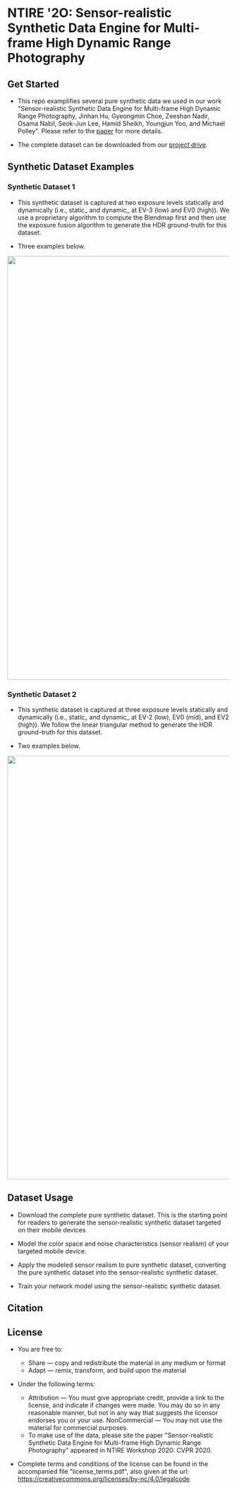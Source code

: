 # NTIRE '2O: Sensor-realistic Synthetic Data Engine for Multi-frame High Dynamic Range Photography

## Get Started
- This repo examplifies several pure synthetic data we used in our work "Sensor-realistic Synthetic Data Engine for Multi-frame High Dynamic Range Photography, Jinhan Hu, Gyeongmin Choe, Zeeshan Nadir, Osama Nabil, Seok-Jun Lee, Hamid Sheikh, Youngjun Yoo, and Michael Polley". Please refer to the [paper]() for more details.

- The complete dataset can be downloaded from our [project drive](https://drive.google.com/drive/folders/1Sr2Jth4DT8K7dwviGsMhfDuc1d53XX0Z).

## Synthetic Dataset Examples
### Synthetic Dataset 1
- This synthetic dataset is captured at two exposure levels statically and dynamically (i.e., static_ and dynamic_ at EV-3 (low) and EV0 (high)). We use a proprietary algorithm to compute the Blendmap first and then use the exposure fusion algorithm to generate the HDR ground-truth for this dataset.

- Three examples below.

<img src="./Synthetic_Dataset_1_Sample/dataset_1_example.png" width="960">

### Synthetic Dataset 2
- This synthetic dataset is captured at three exposure levels statically and dynamically (i.e., static_ and dynamic_ at EV-2 (low), EV0 (mid), and EV2 (high)). We follow the linear triangular method to generate the HDR ground-truth for this dataset.

- Two examples below.

<img src="./Synthetic_Dataset_2_Sample/dataset_2_example.png" width="960">

## Dataset Usage

- Download the complete pure synthetic dataset. This is the starting point for readers to generate the sensor-realistic synthetic dataset targeted on their mobile devices

- Model the color space and noise characteristics (sensor realism) of your targeted mobile device.

- Apply the modeled sensor realism to pure synthetic dataset, converting the pure synthetic dataset into the sensor-realistic synthetic dataset.

- Train your network model using the sensor-realistic synthetic dataset.

## Citation

## License

- You are free to:
  - Share — copy and redistribute the material in any medium or format
  - Adapt — remix, transform, and build upon the material

- Under the following terms:
  - Attribution — You must give appropriate credit, provide a link to the license, and indicate if changes were made. You may do so in any reasonable manner, but not in any way that suggests the licensor endorses you or your use.  NonCommercial — You may not use the material for commercial purposes.
  - To make use of the data, please site the paper "Sensor-realistic Synthetic Data Engine for Multi-frame High Dynamic Range Photography" appeared in NTIRE Workshop 2020: CVPR 2020.

- Complete terms and conditions of the license can be found in the accompanied file "license_terms.pdf", also given at the url: https://creativecommons.org/licenses/by-nc/4.0/legalcode